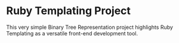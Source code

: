 # Ruby Templating Project

This very simple Binary Tree Representation project highlights Ruby Templating as a versatile front-end development tool.
